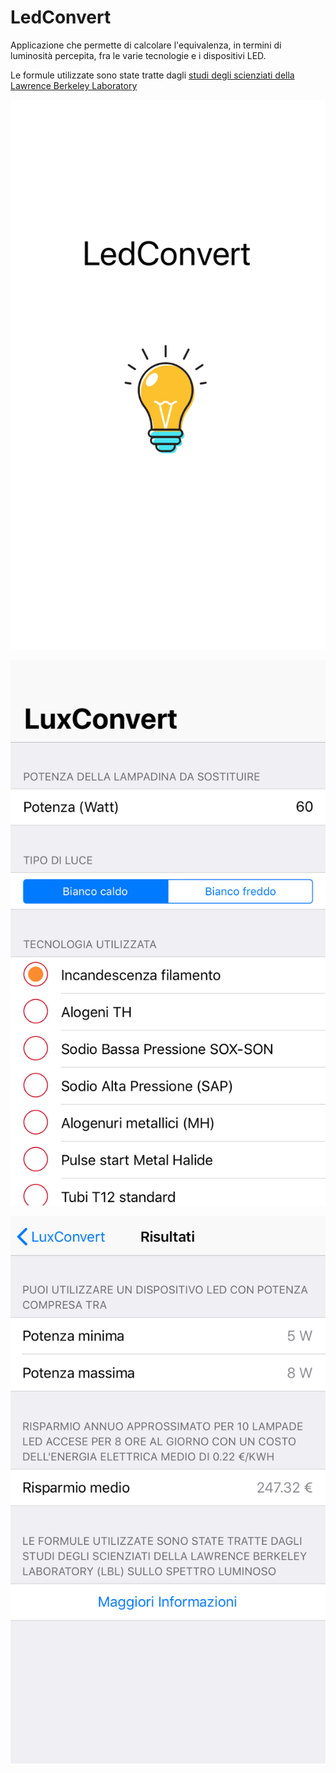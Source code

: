 # **LedConvert**

Applicazione che permette di calcolare l'equivalenza, in termini di  luminosità percepita, fra le varie tecnologie e i dispositivi LED. 

Le formule utilizzate sono state tratte dagli [studi degli scienziati della Lawrence Berkeley Laboratory](http://www.esllighting.com.au/pdfs/TheComingRevolutioninLightingPractice.pdf)

![Launch](https://github.com/marco2012/LedConvert/raw/master/img/1.PNG)

![First](https://github.com/marco2012/LedConvert/raw/master/img/2.PNG)

![Second](https://github.com/marco2012/LedConvert/raw/master/img/3.PNG)
